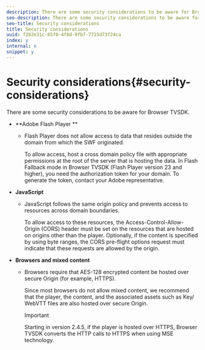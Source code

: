 ```yaml
---
description: There are some security considerations to be aware for Browser TVSDK.
seo-description: There are some security considerations to be aware for Browser TVSDK.
seo-title: Security considerations
title: Security considerations
uuid: f282e31c-65f0-4f8d-9fb7-7715d73f24ca
index: y
internal: n
snippet: y
---
```


# Security considerations{#security-considerations}

There are some security considerations to be aware for Browser TVSDK.

* **Adobe Flash Player **

    * Flash Player does not allow access to data that resides outside the domain from which the SWF originated.

      To allow access, host a cross domain policy file with appropriate permissions at the root of the server that is hosting the data. In Flash Fallback mode in Browser TVSDK (Flash Player version 23 and higher), you need the authorization token for your domain. To generate the token, contact your Adobe representative.

* **JavaScript**

    * JavaScript follows the same origin policy and prevents access to resources across domain boundaries.

      To allow access to these resources, the Access-Control-Allow-Origin (CORS) header must be set on the resources that are hosted on origins other than the player. Optionally, if the content is specified by using byte ranges, the CORS pre-flight options request must indicate that these requests are allowed by the origin.

* **Browsers and mixed content**

    * Browsers require that AES-128 encrypted content be hosted over secure Origin (for example, HTTPS).

      Since most browsers do not allow mixed content, we recommend that the player, the content, and the associated assets such as Key/ WebVTT files are also hosted over secure Origin.     
    
      >[!IMPORTANT]
      >
      >Starting in version 2.4.5, if the player is hosted over HTTPS, Browser TVSDK converts the HTTP calls to HTTPS when using MSE technology.

